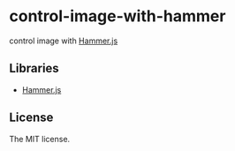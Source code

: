 # control-image-with-hammer

control image with [Hammer.js](http://hammerjs.github.io/)

## Libraries

- [Hammer.js](http://hammerjs.github.io/)

## License

The MIT license.
